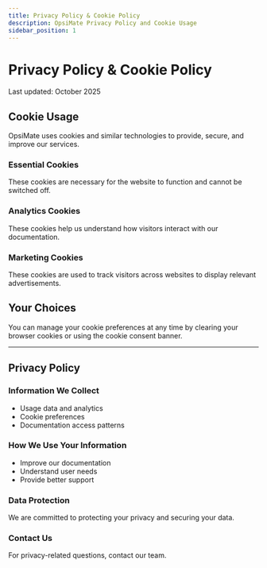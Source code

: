 ```yaml
---
title: Privacy Policy & Cookie Policy
description: OpsiMate Privacy Policy and Cookie Usage
sidebar_position: 1
---
```


# Privacy Policy & Cookie Policy

Last updated: October 2025

## Cookie Usage

OpsiMate uses cookies and similar technologies to provide, secure, and improve our services.

### Essential Cookies
These cookies are necessary for the website to function and cannot be switched off.

### Analytics Cookies
These cookies help us understand how visitors interact with our documentation.

### Marketing Cookies
These cookies are used to track visitors across websites to display relevant advertisements.

## Your Choices

You can manage your cookie preferences at any time by clearing your browser cookies or using the cookie consent banner.

---

## Privacy Policy

### Information We Collect
- Usage data and analytics
- Cookie preferences
- Documentation access patterns

### How We Use Your Information
- Improve our documentation
- Understand user needs
- Provide better support

### Data Protection
We are committed to protecting your privacy and securing your data.

### Contact Us
For privacy-related questions, contact our team.